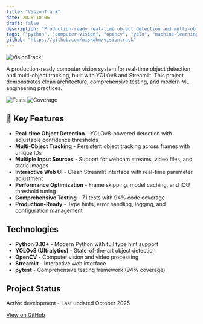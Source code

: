 ```yaml
---
title: "VisionTrack"
date: 2025-10-06
draft: false
description: "Production-ready real-time object detection and multi-object tracking system with YOLOv8 and Streamlit"
tags: ["python", "computer-vision", "opencv", "yolo", "machine-learning", "streamlit"]
github: "https://github.com/miskahm/visiontrack"
---
```


![VisionTrack](/images/projects/visiontrack/screenshot.png)

A production-ready computer vision system for real-time object detection and multi-object tracking, built with YOLOv8 and Streamlit. This project demonstrates clean architecture, comprehensive testing, and modern ML engineering practices.

![Tests](https://img.shields.io/badge/tests-71%20passed-brightgreen.svg)
![Coverage](https://img.shields.io/badge/coverage-94%25-brightgreen.svg)

## 🎯 Key Features

- **Real-time Object Detection** - YOLOv8-powered detection with adjustable confidence thresholds
- **Multi-Object Tracking** - Persistent object tracking across frames with unique IDs
- **Multiple Input Sources** - Support for webcam streams, video files, and static images
- **Interactive Web UI** - Clean Streamlit interface with real-time parameter adjustment
- **Performance Optimization** - Frame skipping, model caching, and IOU threshold tuning
- **Comprehensive Testing** - 71 tests with 94% code coverage
- **Production-Ready** - Type hints, error handling, logging, and configuration management

## Technologies

- **Python 3.10+** - Modern Python with full type hint support
- **YOLOv8 (Ultralytics)** - State-of-the-art object detection
- **OpenCV** - Computer vision and video processing
- **Streamlit** - Interactive web interface
- **pytest** - Comprehensive testing framework (94% coverage)

## Project Status

Active development - Last updated October 2025

[View on GitHub](https://github.com/miskahm/visiontrack)
